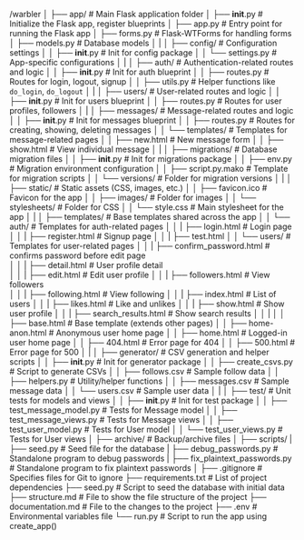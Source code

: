 /warbler
│
├── app/                           # Main Flask application folder
│   ├── __init__.py                # Initialize the Flask app, register blueprints
│   ├── app.py                     # Entry point for running the Flask app
│   ├── forms.py                   # Flask-WTForms for handling forms
│   ├── models.py                  # Database models
│   |
│   ├── config/                    # Configuration settings
│   │   ├── __init__.py            # Init for config package
│   │   └── settings.py            # App-specific configurations
│   |
│   ├── auth/                      # Authentication-related routes and logic
│   │   ├── __init__.py            # Init for auth blueprint
│   │   ├── routes.py              # Routes for login, logout, signup
│   │   ├── utils.py               # Helper functions like `do_login`, `do_logout`
│   |
│   ├── users/                     # User-related routes and logic
│   │   ├── __init__.py            # Init for users blueprint
│   │   ├── routes.py              # Routes for user profiles, followers
│   |
│   ├── messages/                  # Message-related routes and logic
│   │   ├── __init__.py            # Init for messages blueprint
│   │   ├── routes.py              # Routes for creating, showing, deleting messages
│   │   └── templates/             # Templates for message-related pages
│   │       ├── new.html           # New message form
│   │       ├── show.html          # View individual message
│   |
│   ├── migrations/                # Database migration files
│   │   ├── __init__.py            # Init for migrations package
│   │   ├── env.py                 # Migration environment configuration
│   │   ├── script.py.mako         # Template for migration scripts
│   │   └── versions/              # Folder for migration versions
│   |
│   ├── static/                    # Static assets (CSS, images, etc.)
│   │   ├── favicon.ico            # Favicon for the app
│   │   ├── images/                # Folder for images
│   │   └── stylesheets/           # Folder for CSS
│   │       └── style.css          # Main stylesheet for the app
│   |
│   ├── templates/                 # Base templates shared across the app
│   │   └── auth/                  # Templates for auth-related pages
│   │   |   ├── login.html         # Login page
│   │   |   ├── register.html      # Signup page
│   │   |   ├── test.html
│   │   └── users/                 # Templates for user-related pages
│   │   |   ├── confirm_password.html  # confirms password before edit page       
│   │   |   ├── detail.html        # User profile detail  
│   │   |   ├── edit.html          # Edit user profile
│   │   |   ├── followers.html     # View followers    
│   │   |   ├── following.html     # View following
│   │   |   ├── index.html         # List of users
│   │   |   ├── likes.html         # Like and unlikes
│   │   |   ├── show.html          # Show user profile
│   │   |   ├── search_results.html # Show search results
│   │   |
│   │   ├── base.html              # Base template (extends other pages)
│   │   ├── home-anon.html         # Anonymous user home page
│   │   ├── home.html              # Logged-in user home page
│   │   ├── 404.html               # Error page for 404
│   │   ├── 500.html               # Error page for 500
│   |
│   ├── generator/                 # CSV generation and helper scripts
│   │   ├── __init__.py            # Init for generator package
│   │   ├── create_csvs.py         # Script to generate CSVs
│   │   ├── follows.csv            # Sample follow data
│   │   ├── helpers.py             # Utility/helper functions
│   │   ├── messages.csv           # Sample message data
│   │   └── users.csv              # Sample user data
│   |
│   ├── test/                      # Unit tests for models and views
│   │   ├── __init__.py            # Init for test package
│   │   ├── test_message_model.py  # Tests for Message model
│   │   ├── test_message_views.py  # Tests for Message views
│   │   ├── test_user_model.py     # Tests for User model
│   │   └── test_user_views.py     # Tests for User views
│
├── archive/                       # Backup/archive files
│
├── scripts/ 
|   ├── seed.py                    # Seed file for the database
|   ├── debug_passwords.py         # Standalone program to debug passwords 
|   ├── fix_plaintext_passwords.py # Standalone program to fix plaintext passwords
│
├── .gitignore                     # Specifies files for Git to ignore
├── requirements.txt               # List of project dependencies
├── seed.py                        # Script to seed the database with initial data
├── structure.md                   # File to show the file structure of the project
├── documentation.md               # File to the changes to the project
├── .env                           # Environmental variables file
└── run.py                         # Script to run the app using create_app()
